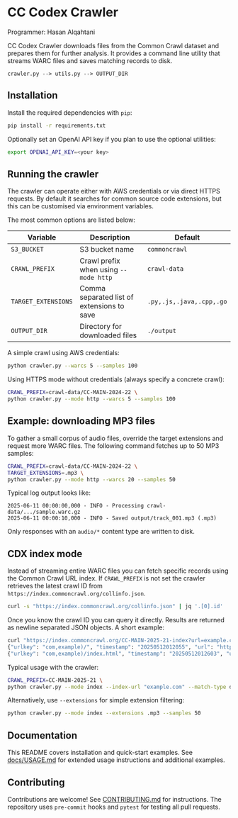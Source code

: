 # CC Codex Crawler

Programmer: Hasan Alqahtani

CC Codex Crawler downloads files from the Common Crawl dataset and prepares them
for further analysis. It provides a command line utility that streams WARC files
and saves matching records to disk.

```
crawler.py --> utils.py --> OUTPUT_DIR
```

## Installation

Install the required dependencies with `pip`:

```bash
pip install -r requirements.txt
```

Optionally set an OpenAI API key if you plan to use the optional utilities:

```bash
export OPENAI_API_KEY=<your key>
```

## Running the crawler

The crawler can operate either with AWS credentials or via direct HTTPS
requests. By default it searches for common source code extensions, but this can
be customised via environment variables.

The most common options are listed below:

| Variable | Description | Default |
|----------|-------------|---------|
| `S3_BUCKET` | S3 bucket name | `commoncrawl` |
| `CRAWL_PREFIX` | Crawl prefix when using `--mode http` | `crawl-data` |
| `TARGET_EXTENSIONS` | Comma separated list of extensions to save | `.py,.js,.java,.cpp,.go` |
| `OUTPUT_DIR` | Directory for downloaded files | `./output` |

A simple crawl using AWS credentials:

```bash
python crawler.py --warcs 5 --samples 100
```

Using HTTPS mode without credentials (always specify a concrete crawl):

```bash
CRAWL_PREFIX=crawl-data/CC-MAIN-2024-22 \
python crawler.py --mode http --warcs 5 --samples 100
```

## Example: downloading MP3 files

To gather a small corpus of audio files, override the target extensions and
request more WARC files. The following command fetches up to 50 MP3 samples:

```bash
CRAWL_PREFIX=crawl-data/CC-MAIN-2024-22 \
TARGET_EXTENSIONS=.mp3 \
python crawler.py --mode http --warcs 20 --samples 50
```

Typical log output looks like:

```
2025-06-11 00:00:00,000 - INFO - Processing crawl-data/.../sample.warc.gz
2025-06-11 00:00:10,000 - INFO - Saved output/track_001.mp3 (.mp3)
```

Only responses with an `audio/*` content type are written to disk.

## CDX index mode

Instead of streaming entire WARC files you can fetch specific records using the
Common Crawl URL index. If `CRAWL_PREFIX` is not set the crawler retrieves the
latest crawl ID from `https://index.commoncrawl.org/collinfo.json`.

```bash
curl -s "https://index.commoncrawl.org/collinfo.json" | jq '.[0].id'
```

Once you know the crawl ID you can query it directly. Results are returned as
newline separated JSON objects. A short example:

```bash
curl "https://index.commoncrawl.org/CC-MAIN-2025-21-index?url=example.com&matchType=domain&output=json&limit=2" | head -n 2
{"urlkey": "com,example)/", "timestamp": "20250512012055", "url": "http://example.com/", ...}
{"urlkey": "com,example)/index.html", "timestamp": "20250512012603", "url": "http://example.com/index.html", ...}
```

Typical usage with the crawler:

```bash
CRAWL_PREFIX=CC-MAIN-2025-21 \
python crawler.py --mode index --index-url "example.com" --match-type domain --samples 50
```

Alternatively, use `--extensions` for simple extension filtering:

```bash
python crawler.py --mode index --extensions .mp3 --samples 50
```

## Documentation

This README covers installation and quick-start examples. See
[docs/USAGE.md](docs/USAGE.md) for extended usage instructions and additional
examples.

## Contributing

Contributions are welcome! See [CONTRIBUTING.md](CONTRIBUTING.md) for
instructions. The repository uses `pre-commit` hooks and `pytest` for testing
all pull requests.
